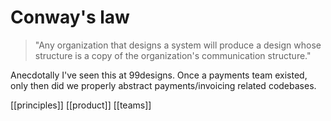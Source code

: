# Conway's law

> "Any organization that designs a system will produce a design whose structure is a copy of the organization's communication structure."

Anecdotally I've seen this at 99designs. Once a payments team existed, only then did we properly abstract payments/invoicing related codebases.

[[principles]]
[[product]]
[[teams]]